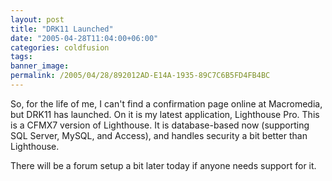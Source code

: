 ```yaml
---
layout: post
title: "DRK11 Launched"
date: "2005-04-28T11:04:00+06:00"
categories: coldfusion 
tags: 
banner_image: 
permalink: /2005/04/28/892012AD-E14A-1935-89C7C6B5FD4FB4BC
---
```


So, for the life of me, I can't find a confirmation page online at Macromedia, but DRK11 has launched. On it is my latest application, Lighthouse Pro. This is a CFMX7 version of Lighthouse. It is database-based now (supporting SQL Server, MySQL, and Access), and handles security a bit better than Lighthouse. 

There will be a forum setup a bit later today if anyone needs support for it.